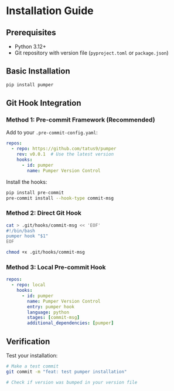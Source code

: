 # Installation Guide

## Prerequisites

- Python 3.12+
- Git repository with version file (`pyproject.toml` or `package.json`)

## Basic Installation

```bash
pip install pumper
```

## Git Hook Integration

### Method 1: Pre-commit Framework (Recommended)

Add to your `.pre-commit-config.yaml`:

```yaml
repos:
  - repo: https://github.com/tatus9/pumper
    rev: v0.0.1  # Use the latest version
    hooks:
      - id: pumper
        name: Pumper Version Control
```

Install the hooks:

```bash
pip install pre-commit
pre-commit install --hook-type commit-msg
```

### Method 2: Direct Git Hook

```bash
cat > .git/hooks/commit-msg << 'EOF'
#!/bin/bash
pumper hook "$1"
EOF

chmod +x .git/hooks/commit-msg
```

### Method 3: Local Pre-commit Hook

```yaml
repos:
  - repo: local
    hooks:
      - id: pumper
        name: Pumper Version Control
        entry: pumper hook
        language: python
        stages: [commit-msg]
        additional_dependencies: [pumper]
```

## Verification

Test your installation:

```bash
# Make a test commit
git commit -m "feat: test pumper installation"

# Check if version was bumped in your version file
```
